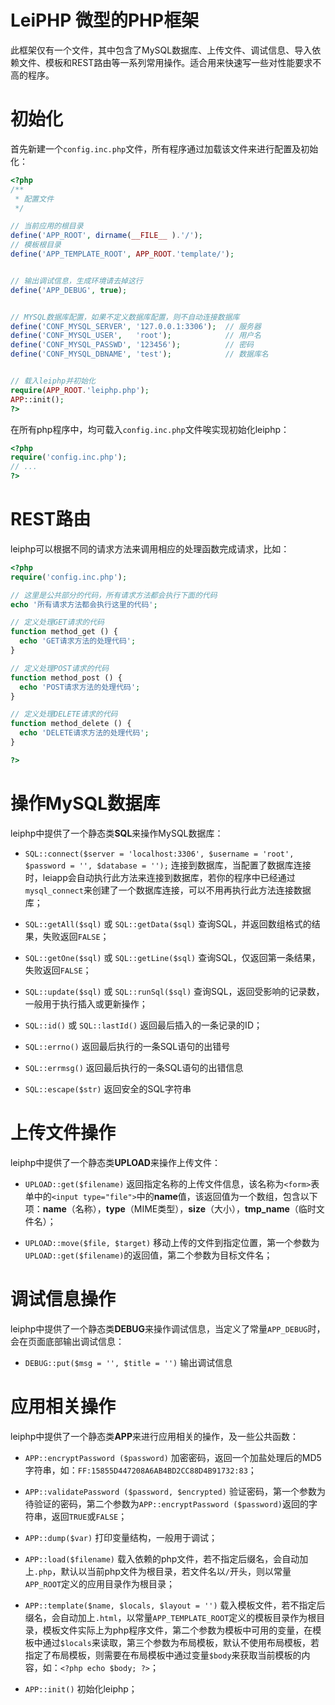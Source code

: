 LeiPHP 微型的PHP框架
==============

此框架仅有一个文件，其中包含了MySQL数据库、上传文件、调试信息、导入依赖文件、模板和REST路由等一系列常用操作。适合用来快速写一些对性能要求不高的程序。


初始化
=============

首先新建一个`config.inc.php`文件，所有程序通过加载该文件来进行配置及初始化：

```php
<?php
/**
 * 配置文件
 */

// 当前应用的根目录
define('APP_ROOT', dirname(__FILE__ ).'/');
// 模板根目录
define('APP_TEMPLATE_ROOT', APP_ROOT.'template/');


// 输出调试信息，生成环境请去掉这行
define('APP_DEBUG', true);


// MYSQL数据库配置，如果不定义数据库配置，则不自动连接数据库
define('CONF_MYSQL_SERVER', '127.0.0.1:3306');  // 服务器
define('CONF_MYSQL_USER',   'root');            // 用户名
define('CONF_MYSQL_PASSWD', '123456');          // 密码
define('CONF_MYSQL_DBNAME', 'test');            // 数据库名


// 载入leiphp并初始化
require(APP_ROOT.'leiphp.php');
APP::init();
?>
```

在所有php程序中，均可载入`config.inc.php`文件唉实现初始化leiphp：

```php
<?php
require('config.inc.php');
// ...
?>
```


REST路由
===========

leiphp可以根据不同的请求方法来调用相应的处理函数完成请求，比如：

```php
<?php
require('config.inc.php');

// 这里是公共部分的代码，所有请求方法都会执行下面的代码
echo '所有请求方法都会执行这里的代码';

// 定义处理GET请求的代码
function method_get () {
  echo 'GET请求方法的处理代码';
}

// 定义处理POST请求的代码
function method_post () {
  echo 'POST请求方法的处理代码';
}

// 定义处理DELETE请求的代码
function method_delete () {
  echo 'DELETE请求方法的处理代码';
}

?>
```


操作MySQL数据库
===============

leiphp中提供了一个静态类**SQL**来操作MySQL数据库：

* `SQL::connect($server = 'localhost:3306', $username = 'root', $password = '', $database = '');` 连接到数据库，当配置了数据库连接时，leiapp会自动执行此方法来连接到数据库，若你的程序中已经通过`mysql_connect`来创建了一个数据库连接，可以不用再执行此方法连接数据库；

* `SQL::getAll($sql)` 或 `SQL::getData($sql)` 查询SQL，并返回数组格式的结果，失败返回`FALSE`；

* `SQL::getOne($sql)` 或 `SQL::getLine($sql)` 查询SQL，仅返回第一条结果，失败返回`FALSE`；

* `SQL::update($sql)` 或 `SQL::runSql($sql)` 查询SQL，返回受影响的记录数，一般用于执行插入或更新操作；

* `SQL::id()` 或 `SQL::lastId()` 返回最后插入的一条记录的ID；

* `SQL::errno()` 返回最后执行的一条SQL语句的出错号

* `SQL::errmsg()` 返回最后执行的一条SQL语句的出错信息

* `SQL::escape($str)` 返回安全的SQL字符串


上传文件操作
===============

leiphp中提供了一个静态类**UPLOAD**来操作上传文件：

* `UPLOAD::get($filename)` 返回指定名称的上传文件信息，该名称为`<form>`表单中的`<input type="file">`中的**name**值，该返回值为一个数组，包含以下项：**name**（名称），**type**（MIME类型），**size**（大小），**tmp_name**（临时文件名）；

* `UPLOAD::move($file, $target)` 移动上传的文件到指定位置，第一个参数为`UPLOAD::get($filename)`的返回值，第二个参数为目标文件名；


调试信息操作
=============

leiphp中提供了一个静态类**DEBUG**来操作调试信息，当定义了常量`APP_DEBUG`时，会在页面底部输出调试信息：

* `DEBUG::put($msg = '', $title = '')` 输出调试信息


应用相关操作
=============

leiphp中提供了一个静态类**APP**来进行应用相关的操作，及一些公共函数：

* `APP::encryptPassword ($password)` 加密密码，返回一个加盐处理后的MD5字符串，如：`FF:15855D447208A6AB4BD2CC88D4B91732:83`；

* `APP::validatePassword ($password, $encrypted)` 验证密码，第一个参数为待验证的密码，第二个参数为`APP::encryptPassword ($password)`返回的字符串，返回`TRUE`或`FALSE`；

* `APP::dump($var)` 打印变量结构，一般用于调试；

* `APP::load($filename)` 载入依赖的php文件，若不指定后缀名，会自动加上`.php`，默认以当前php文件为根目录，若文件名以`/`开头，则以常量`APP_ROOT`定义的应用目录作为根目录；

* `APP::template($name, $locals, $layout = '')` 载入模板文件，若不指定后缀名，会自动加上`.html`，以常量`APP_TEMPLATE_ROOT`定义的模板目录作为根目录，模板文件实际上为php程序文件，第二个参数为模板中可用的变量，在模板中通过`$locals`来读取，第三个参数为布局模板，默认不使用布局模板，若指定了布局模板，则需要在布局模板中通过变量`$body`来获取当前模板的内容，如：`<?php echo $body; ?>`；

* `APP::init()` 初始化leiphp；

